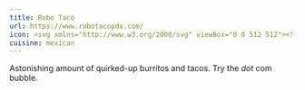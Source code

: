 ```yaml
---
title: Robo Taco
url: https://www.robotacopdx.com/
icon: <svg xmlns="http://www.w3.org/2000/svg" viewBox="0 0 512 512"><!--! Font Awesome Pro 6.1.1 by @fontawesome - https://fontawesome.com License - https://fontawesome.com/license (Commercial License) Copyright 2022 Fonticons, Inc. --><path d="M465 134.2c21.46-38.38 19.87-87.17-5.65-123.1c-7.541-10.83-22.31-13.53-33.2-5.938c-10.77 7.578-13.44 22.55-5.896 33.41c14.41 20.76 15.13 47.69 4.098 69.77C407.1 100.1 388 95.1 368 95.1c-36.23 0-68.93 13.83-94.24 35.92L352 165.5V256h90.56l33.53 78.23C498.2 308.9 512 276.2 512 239.1C512 198 493.7 160.6 465 134.2zM320 288V186.6l-52.95-22.69C216.2 241.3 188.5 400 56 400C25.13 400 0 425.1 0 456S25.13 512 56 512c180.3 0 320.1-88.27 389.3-168.5L421.5 288H320z"/></svg>
cuisine: mexican
---
```

Astonishing amount of quirked-up burritos and tacos. Try the *dot* com bubble.